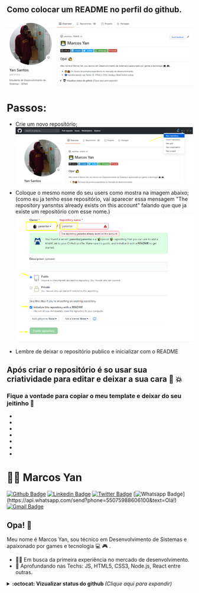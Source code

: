 ## Como colocar um README no perfil do github. 
![perfil-git](imgGifs\perfil-git.gif)

# Passos:
* Crie um novo repositório;
![passo-1](imgGifs\passo-1.png)

* Coloque o mesmo nome do seu users como mostra na imagem abaixo;
(como eu ja tenho esse repositório, vai aparecer essa mensagem "The repository yansntss already exists on this account" falando que que ja existe um repositório com esse nome.)
![passo-1](imgGifs\passo-2.png)

* Lembre de deixar o repositório publico e inicializar com o README

## Após criar o repositório é so usar sua criatividade para editar e deixar a sua cara :rocket: :boom:

### Fique a vontade para copiar o meu template e deixar do seu jeitinho :green_heart:

*
*
*
*
*
*
*



# :man_technologist: Marcos Yan

[![Github Badge](https://img.shields.io/badge/-Github-000?style=flat-square&logo=Github&logoColor=white&link=https://github.com/yansntss)](https://github.com/yansntss)
[![Linkedin Badge](https://img.shields.io/badge/-LinkedIn-blue?style=flat-square&logo=Linkedin&logoColor=white&link=https://www.linkedin.com/in/yansntss/)](https://www.linkedin.com/in/yansntss/)
[![Twitter Badge](https://img.shields.io/badge/-Twitter-1ca0f1?style=flat-square&labelColor=1ca0f1&logo=twitter&logoColor=white&link=https://twitter.com/yanstnss)](https://twitter.com/NpmYan)
[![Whatsapp Badge](https://img.shields.io/badge/-Whatsapp-4CA143?style=flat-square&labelColor=4CA143&logo=whatsapp&logoColor=white&link=https://api.whatsapp.com/send?phone=55075988606100&text=Olá!)](https://api.whatsapp.com/send?phone=55075988606100&text=Olá!)
[![Gmail Badge](https://img.shields.io/badge/-Gmail-c14438?style=flat-square&logo=Gmail&logoColor=white&link=mailto:yansantos.dev@gmail.com)](mailto:yansantos.dev@gmail.com)

## Opa! 👋

Meu nome é Marcos Yan, sou técnico em Desenvolvimento de Sistemas e apaixonado por games e tecnologia  💻 🎮 .

- :office_worker: Em busca da primeira experiência no mercado de desenvolvimento. 
- :blue_heart: Aprofundando nas Techs: JS, HTML5, CSS3, Node.js, React entre outras.

<details>
  <summary> <b>:octocat: Vizualizar status do github </b> <i>(Clique aqui para expandir)</i> </summary>
  <br>
    
  [![Github Status](https://github-readme-stats.vercel.app/api?username=yansntss&show_icons=true&title_color=fff&icon_color=79ff97&text_color=9f9f9f&bg_color=151515)]           (https://github.com/yanstnss/yanstnss)
  
</details>

